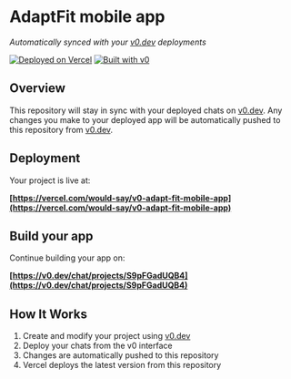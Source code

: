 # AdaptFit mobile app

*Automatically synced with your [v0.dev](https://v0.dev) deployments*

[![Deployed on Vercel](https://img.shields.io/badge/Deployed%20on-Vercel-black?style=for-the-badge&logo=vercel)](https://vercel.com/would-say/v0-adapt-fit-mobile-app)
[![Built with v0](https://img.shields.io/badge/Built%20with-v0.dev-black?style=for-the-badge)](https://v0.dev/chat/projects/S9pFGadUQB4)

## Overview

This repository will stay in sync with your deployed chats on [v0.dev](https://v0.dev).
Any changes you make to your deployed app will be automatically pushed to this repository from [v0.dev](https://v0.dev).

## Deployment

Your project is live at:

**[https://vercel.com/would-say/v0-adapt-fit-mobile-app](https://vercel.com/would-say/v0-adapt-fit-mobile-app)**

## Build your app

Continue building your app on:

**[https://v0.dev/chat/projects/S9pFGadUQB4](https://v0.dev/chat/projects/S9pFGadUQB4)**

## How It Works

1. Create and modify your project using [v0.dev](https://v0.dev)
2. Deploy your chats from the v0 interface
3. Changes are automatically pushed to this repository
4. Vercel deploys the latest version from this repository